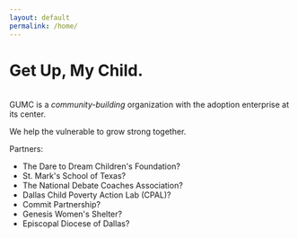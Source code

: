 ```yaml
---
layout: default
permalink: /home/
---
```

<h1 class="page-title">Get Up, My Child.</h1>

<br>

<div class="lead pretty-links">
  GUMC is a <i>community-building</i> organization with the adoption enterprise at its center.

  We help the vulnerable to grow strong together.

  Partners:
  - The Dare to Dream Children's Foundation?
  - St. Mark's School of Texas?
  - The National Debate Coaches Association?
  - Dallas Child Poverty Action Lab (CPAL)?
  - Commit Partnership?
  - Genesis Women's Shelter?
  - Episcopal Diocese of Dallas?
</div>
